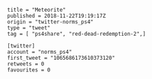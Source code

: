 ```
title = "Meteorite"
published = 2018-11-22T19:19:17Z
origin = "twitter-norms_ps4"
type = "tweet"
tag = [ "ps4share", "red-dead-redemption-2",]

[twitter]
account = "norms_ps4"
first_tweet = "1065686173610373120"
retweets = 0
favourites = 0
```

<p class='image'><img src='https://mnf.m17s.net/2018/11/22/DsoT7MDUwAAJxWk.jpg' alt=''></p>

